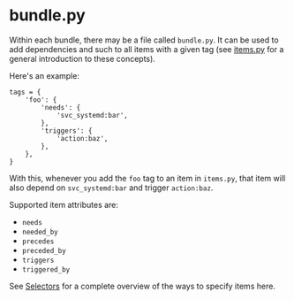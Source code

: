 <h1>bundle.py</h1>

Within each bundle, there may be a file called `bundle.py`. It can be used to add dependencies and such to all items with a given tag (see [items.py](items.py.md) for a general introduction to these concepts).

Here's an example:

    tags = {
        'foo': {
            'needs': {
                'svc_systemd:bar',
            },
            'triggers': {
                'action:baz',
            },
        },
    }

With this, whenever you add the `foo` tag to an item in `items.py`, that item will also depend on `svc_systemd:bar` and trigger `action:baz`.

Supported item attributes are:
* `needs`
* `needed_by`
* `precedes`
* `preceded_by`
* `triggers`
* `triggered_by`

See [Selectors](../guide/selectors.md) for a complete overview of the ways to specify items here.
